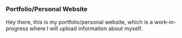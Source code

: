 ### Portfolio/Personal Website

Hey there, this is my portfolio/personal website, which is a work-in-progress where I will upload information about myself.
